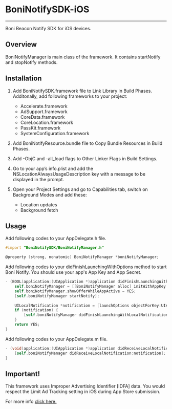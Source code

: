 # BoniNotifySDK-iOS
-------
Boni Beacon Notify SDK for iOS devices.

Overview
-------
BoniNotifyManager is main class of the framework. It contains startNotify and stopNotify methods.

Installation
-------
1. Add BoniNotifySDK.framework file to Link Library in Build Phases. Additonally, add following frameworks to your project:
    * Accelerate.framework
    * AdSupport.framework
    * CoreData.framework
    * CoreLocation.framework
    * PassKit.framework
    * SystemConfiguration.framework

2. Add BoniNotifyResource.bundle file to Copy Bundle Resources in Build Phases.

3. Add -ObjC and -all_load flags to Other Linker Flags in Build Settings.

4. Go to your app’s info.plist and add the NSLocationAlwaysUsageDescription key with a message to be displayed in the prompt.

5. Open your Project Settings and go to Capabilities tab, switch on Background Modes and add these:
    * Location updates
    * Background fetch

Usage
-------
Add following codes to your AppDelegate.h file.
```objective-c
#import "BoniNotifySDK/BoniNotifyManager.h"
```
```objective-c
@property (strong, nonatomic) BoniNotifyManager *boniNotifyManager;
```

Add following codes to your didFinishLaunchingWithOptions method to start Boni Notify. You should use your app's App Key and App Secret.
```objective-c
- (BOOL)application:(UIApplication *)application didFinishLaunchingWithOptions:(NSDictionary *)launchOptions {
    self.boniNotifyManager = [[BoniNotifyManager alloc] initWithAppKey:@"APP_KEY" withAppSecret:@"APP_SECRET"];
    self.boniNotifyManager.showOfferWhileAppActive = YES;
    [self.boniNotifyManager startNotify];
    
    UILocalNotification *notification = [launchOptions objectForKey:UIApplicationLaunchOptionsLocalNotificationKey];
    if (notification) {
        [self.boniNotifyManager didFinishLaunchingWithLocalNotification:notification];
    }
    return YES;
}
```

Add following codes to your AppDelegate.m file.
```objective-c
- (void)application:(UIApplication *)application didReceiveLocalNotification:(UILocalNotification *)notification{
    [self.boniNotifyManager didReceiveLocalNotification:notification];
}
```

Important!
-------
This framework uses Improper Advertising Identifier [IDFA] data. You would respect the Limit Ad Tracking setting in iOS during App Store submission.

For more info [click here.](https://developer.apple.com/library/ios/documentation/AdSupport/Reference/ASIdentifierManager_Ref/ASIdentifierManager.html)
